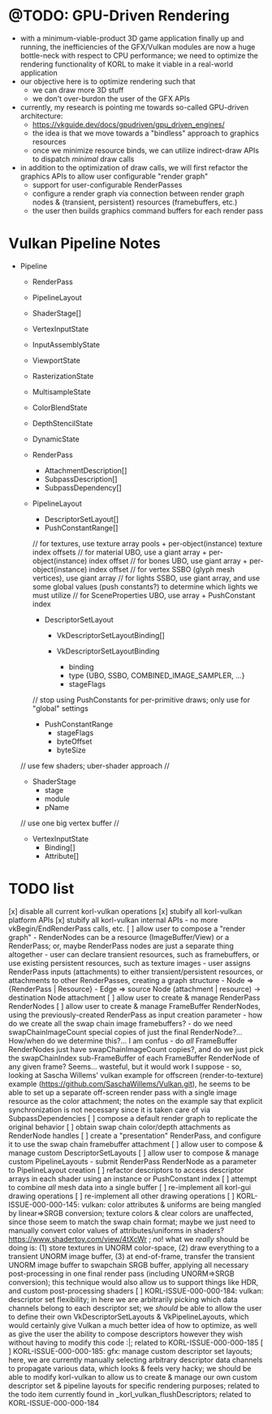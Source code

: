 # @TODO: GPU-Driven Rendering

- with a minimum-viable-product 3D game application finally up and running, the inefficiencies of the GFX/Vulkan modules are now a huge bottle-neck with respect to CPU performance; we need to optimize the rendering functionality of KORL to make it viable in a real-world application
- our objective here is to optimize rendering such that 
    - we can draw more 3D stuff
    - we don't over-burdon the user of the GFX APIs
- currently, my research is pointing me towards so-called GPU-driven architecture: 
    - https://vkguide.dev/docs/gpudriven/gpu_driven_engines/
    - the idea is that we move towards a "bindless" approach to graphics resources
    - once we minimize resource binds, we can utilize indirect-draw APIs to dispatch _minimal_ draw calls
- in addition to the optimization of draw calls, we will first refactor the graphics APIs to allow user configurable "render graph"
    - support for user-configurable RenderPasses
    - configure a render graph via connection between render graph nodes & {transient, persistent} resources (framebuffers, etc.)
    - the user then builds graphics command buffers for each render pass

# Vulkan Pipeline Notes

- Pipeline
    - RenderPass
    - PipelineLayout
    - ShaderStage[]
    - VertexInputState
    - InputAssemblyState
    - ViewportState
    - RasterizationState
    - MultisampleState
    - ColorBlendState
    - DepthStencilState
    - DynamicState

    - RenderPass
        - AttachmentDescription[]
        - SubpassDescription[]
        - SubpassDependency[]

    - PipelineLayout
        - DescriptorSetLayout[]
        - PushConstantRange[]

        // for textures, use texture array pools + per-object(instance) texture index offsets
        // for material UBO, use a giant array + per-object(instance) index offset
        // for bones UBO, use giant array + per-object(instance) index offset
        // for vertex SSBO (glyph mesh vertices), use giant array
        // for lights SSBO, use giant array, and use some global values (push constants?) to determine which lights we must utilize
        // for SceneProperties UBO, use array + PushConstant index
        - DescriptorSetLayout
            - VkDescriptorSetLayoutBinding[]

            - VkDescriptorSetLayoutBinding
                - binding
                - type {UBO, SSBO, COMBINED_IMAGE_SAMPLER, ...}
                - stageFlags

        // stop using PushConstants for per-primitive draws; only use for "global" settings
        - PushConstantRange
            - stageFlags
            - byteOffset
            - byteSize

    // use few shaders; uber-shader approach //
    - ShaderStage
        - stage
        - module
        - pName

    // use one big vertex buffer //
    - VertexInputState
        - Binding[]
        - Attribute[]

# TODO list

[x] disable all current korl-vulkan operations
    [x] stubify all korl-vulkan platform APIs
    [x] stubify all korl-vulkan internal APIs
        - no more vkBegin/EndRenderPass calls, etc.
[ ] allow user to compose a "render graph"
    - RenderNodes can be a resource (ImageBuffer/View) or a RenderPass; or, maybe RenderPass nodes are just a separate thing altogether
    - user can declare transient resources, such as framebuffers, or use existing persistent resources, such as texture images
    - user assigns RenderPass inputs (attachments) to either transient/persistent resources, or attachments to other RenderPasses, creating a graph structure
    - Node => {RenderPass | Resource}
    - Edge => source Node (attachment | resource) -> destination Node attachment
    [ ] allow user to create & manage RenderPass RenderNodes
    <!-- [ ] create a default "presentation" RenderPass, whose handle is accessible via a special korl-vulkan API -->
    [ ] allow user to create & manage FrameBuffer RenderNodes, using the previously-created RenderPass as input creation parameter
        - how do we create all the swap chain image framebuffers?
            - do we need swapChainImageCount special copies of just the final RenderNode?...  How/when do we determine this?... I am confus
            - do _all_ FrameBuffer RenderNodes just have swapChainImageCount copies?, and do we just pick the swapChainIndex sub-FrameBuffer of each FrameBuffer RenderNode of any given frame?  Seems... wasteful, but it would work I suppose
            - so, looking at Sascha Willems' vulkan example for offscreen (render-to-texture) example (https://github.com/SaschaWillems/Vulkan.git), he seems to be able to set up a separate off-screen render pass with a single image resource as the color attachment; the notes on the example say that explicit synchronization is not necessary since it is taken care of via SubpassDependencies
    <!-- [ ] create multiple default "swap chain framebuffers", whose handles are accessible via a special korl-vulkan API -->
    [ ] compose a default render graph to replicate the original behavior
        [ ] obtain swap chain color/depth attachments as RenderNode handles
        [ ] create a "presentation" RenderPass, and configure it to use the swap chain framebuffer attachment
[ ] allow user to compose & manage custom DescriptorSetLayouts
[ ] allow user to compose & manage custom PipelineLayouts
    - submit RenderPass RenderNode as a parameter to PipelineLayout creation
[ ] refactor descriptors to access descriptor arrays in each shader using an instance or PushConstant index
[ ] attempt to combine _all_ mesh data into a single buffer
[ ] re-implement all korl-gui drawing operations
[ ] re-implement all other drawing operations
[ ] KORL-ISSUE-000-000-145: vulkan: color attributes & uniforms are being mangled by linear=>SRGB conversion; texture colors & clear colors are unaffected, since those seem to match the swap chain format; maybe we just need to manually convert color values of attributes/uniforms in shaders?  https://www.shadertoy.com/view/4tXcWr ; _no_! what we _really_ should be doing is: (1) store textures in UNORM color-space, (2) draw everything to a transient UNORM image buffer, (3) at end-of-frame, transfer the transient UNORM image buffer to swapchain SRGB buffer, applying all necessary post-processing in one final render pass (including UNORM=>SRGB conversion); this technique would also allow us to support things like HDR, and custom post-processing shaders
[ ] KORL-ISSUE-000-000-184: vulkan: descriptor set flexibility; in here we are arbitrarily picking which data channels belong to each descriptor set; we _should_ be able to allow the user to define their own VkDescriptorSetLayouts & VkPipelineLayouts, which would certainly give Vulkan a much better idea of how to optimize, as well as give the user the ability to compose descriptors however they wish without having to modify this code :|; related to KORL-ISSUE-000-000-185
[ ] KORL-ISSUE-000-000-185: gfx: manage custom descriptor set layouts; here, we are currently manually selecting arbitrary descriptor data channels to propagate various data, which looks & feels very hacky; we should be able to modify korl-vulkan to allow us to create & manage our own custom descriptor set & pipeline layouts for specific rendering purposes; related to the todo item currently found in _korl_vulkan_flushDescriptors; related to KORL-ISSUE-000-000-184

